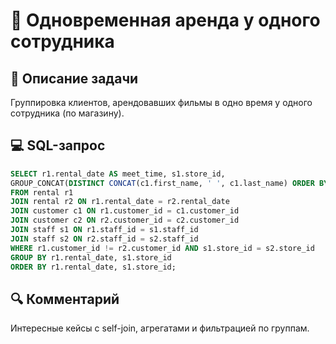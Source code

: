 # 🤝 Одновременная аренда у одного сотрудника

## 📌 Описание задачи  
Группировка клиентов, арендовавших фильмы в одно время у одного сотрудника (по магазину).

## 💻 SQL-запрос
```sql
SELECT r1.rental_date AS meet_time, s1.store_id,
GROUP_CONCAT(DISTINCT CONCAT(c1.first_name, ' ', c1.last_name) ORDER BY c1.last_name) AS customers
FROM rental r1 
JOIN rental r2 ON r1.rental_date = r2.rental_date 
JOIN customer c1 ON r1.customer_id = c1.customer_id
JOIN customer c2 ON r2.customer_id = c2.customer_id
JOIN staff s1 ON r1.staff_id = s1.staff_id
JOIN staff s2 ON r2.staff_id = s2.staff_id
WHERE r1.customer_id != r2.customer_id AND s1.store_id = s2.store_id
GROUP BY r1.rental_date, s1.store_id
ORDER BY r1.rental_date, s1.store_id;
```

## 🔍 Комментарий  
Интересные кейсы с self-join, агрегатами и фильтрацией по группам.
